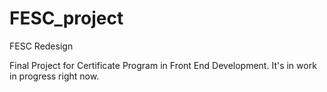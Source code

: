 # FESC_project
FESC Redesign

Final Project for Certificate Program in Front End Development. It's in work in progress right now.

